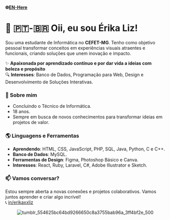 **🌐[EN-Here](/README-EN.md)**

# 🌼 🇵🇹-🇧🇷 Oii, eu sou Érika Liz!

<div> 

  Sou uma estudante de Informática no **CEFET-MG**. Tenho como objetivo pessoal transformar conceitos em experiências visuais atraentes e funcionais, criando   soluções que unem inovação e impacto.
  
  ✨ **Apaixonada por aprendizado contínuo e por dar vida a ideias com beleza e propósito**  
  🔍 **Interesses**: Banco de Dados, Programação para Web, Design e Desenvolvimento de Soluções Interativas.

</div>

<div>

  ### 🌟 Sobre mim
  - Concluindo o Técnico de Informática.
  - 18 anos.
  - Sempre em busca de novos conhecimentos para transformar ideias em projetos de valor.

</div>

<div>

  ### 🌎 Linguagens e Ferramentas
  - **Aprendendo**: HTML, CSS, JavaScript, PHP, SQL, Java, Python, C e C++.
  - **Banco de Dados**: MySQL. 
  - **Ferramentas de Design**: Figma, Photoshop Básico e Canva.
  - **Interesses**: React, Ruby, Laravel, C#, Adobe Illustrator e Sketch.

</div>

<div> 

  ### 📫 **Vamos conversar?**  
  Estou sempre aberta a novas conexões e projetos colaborativos. Vamos juntos aprender e criar algo incrível! 
  <br>
  📞 [in/erikaxxliz](www.linkedin.com/in/erikaxxliz)

</div>

<div align="center">

![tumblr_554625bc64bd9266650c8a3755bab96a_3ff4bf2e_500](https://github.com/user-attachments/assets/55aece4c-657c-4770-91f8-7b152dc35039)

</div>
